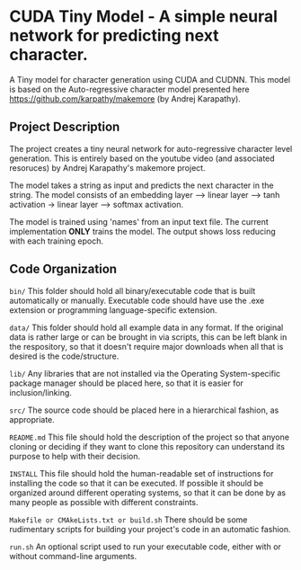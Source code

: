 # CUDA Tiny Model - A simple neural network for predicting next character.
A Tiny model for character generation using CUDA and CUDNN. This model is based on the Auto-regressive character model presented here https://github.com/karpathy/makemore (by Andrej Karapathy). 

## Project Description
The project creates a tiny neural network for auto-regressive character level generation.  This is entirely based on the youtube video (and associated resoruces) by Andrej Karapathy's makemore project. 

The model takes a string as input and predicts the next character in the string.  The model consists of an embedding layer --> linear layer --> tanh activation -> linear layer --> softmax activation. 

The model is trained using 'names' from an input text file. The current implementation **ONLY** trains the model. The output shows loss reducing with each training epoch. 

## Code Organization

```bin/```
This folder should hold all binary/executable code that is built automatically or manually. Executable code should have use the .exe extension or programming language-specific extension.

```data/```
This folder should hold all example data in any format. If the original data is rather large or can be brought in via scripts, this can be left blank in the respository, so that it doesn't require major downloads when all that is desired is the code/structure.

```lib/```
Any libraries that are not installed via the Operating System-specific package manager should be placed here, so that it is easier for inclusion/linking.

```src/```
The source code should be placed here in a hierarchical fashion, as appropriate.

```README.md```
This file should hold the description of the project so that anyone cloning or deciding if they want to clone this repository can understand its purpose to help with their decision.

```INSTALL```
This file should hold the human-readable set of instructions for installing the code so that it can be executed. If possible it should be organized around different operating systems, so that it can be done by as many people as possible with different constraints.

```Makefile or CMAkeLists.txt or build.sh```
There should be some rudimentary scripts for building your project's code in an automatic fashion.

```run.sh```
An optional script used to run your executable code, either with or without command-line arguments.
